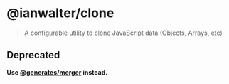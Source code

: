 # @ianwalter/clone
> A configurable utility to clone JavaScript data (Objects, Arrays, etc)

## Deprecated

**Use [@generates/merger](https://github.com/generates/generates/tree/main/packages/merger) instead.**
